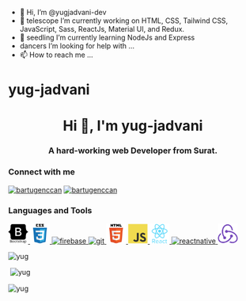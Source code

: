 - 👋 Hi, I’m @yugjadvani-dev
- 👀 telescope I’m currently working on HTML, CSS, Tailwind CSS, JavaScript, Sass, ReactJs, Material UI, and Redux.
- 🌱 seedling I’m currently learning NodeJs and Express 
- dancers I’m looking for help with ...
- 📫 How to reach me ...
  
<!-- I’m looking to collaborate on Youtube and Full Stack Developer
speech_balloon Ask me about ... MERN
smile Pronouns: ... YES
zap Fun fact: ... I am Funny and I love to Code -->

# yug-jadvani

<h1 align="center">Hi 👋, I'm yug-jadvani</h1>
<h3 align="center">A hard-working web Developer from Surat.</h3>

<h3 align="left">Connect with me</h3>
<p align="left">
<a href="https://www.linkedin.com/in/yug-jadvani-587b5a238" target="_blank">
<img align="center" src="https://raw.githubusercontent.com/rahuldkjain/github-profile-readme-generator/master/src/images/icons/Social/linked-in-alt.svg" alt="bartugenccan" height="30" width="40" /></a>

<a href="https://join.skype.com/invite/rT7aCohzWJgo" target="_blank">
<img align="center" src="https://upload.wikimedia.org/wikipedia/commons/thumb/6/60/Skype_logo_%282019%E2%80%93present%29.svg/991px-Skype_logo_%282019%E2%80%93present%29.svg.png" alt="bartugenccan" height="30" width="40" /></a>
  
 
</p>

<h3 align="left">Languages and Tools</h3>
<p align="left"> 

<a href="https://getbootstrap.com" target="_blank"> 
<img src="https://raw.githubusercontent.com/devicons/devicon/master/icons/bootstrap/bootstrap-plain-wordmark.svg" alt="bootstrap" width="40" height="40"/> </a> 
<a href="https://www.w3schools.com/css/" target="_blank"> 
<img src="https://raw.githubusercontent.com/devicons/devicon/master/icons/css3/css3-original-wordmark.svg" alt="css3" width="40" height="40"/> </a> 
<a href="https://firebase.google.com/" target="_blank"> 
<img src="https://www.vectorlogo.zone/logos/firebase/firebase-icon.svg" alt="firebase" width="40" height="40"/> </a> 
<a href="https://git-scm.com/" target="_blank"> 
<img src="https://www.vectorlogo.zone/logos/git-scm/git-scm-icon.svg" alt="git" width="40" height="40"/> </a> 
<a href="https://www.w3.org/html/" target="_blank"> 
<img src="https://raw.githubusercontent.com/devicons/devicon/master/icons/html5/html5-original-wordmark.svg" alt="html5" width="40" height="40"/> </a> 
<a href="https://developer.mozilla.org/en-US/docs/Web/JavaScript" target="_blank"> 
<img src="https://raw.githubusercontent.com/devicons/devicon/master/icons/javascript/javascript-original.svg" alt="javascript" width="40" height="40"/> </a> 
<a href="https://reactjs.org/" target="_blank"> 
<img src="https://raw.githubusercontent.com/devicons/devicon/master/icons/react/react-original-wordmark.svg" alt="react" width="40" height="40"/> </a> 
<a href="https://reactnative.dev/" target="_blank"> 
<img src="https://reactnative.dev/img/header_logo.svg" alt="reactnative" width="40" height="40"/> </a> 
<a href="https://redux.js.org" target="_blank"> 
<img src="https://raw.githubusercontent.com/devicons/devicon/master/icons/redux/redux-original.svg" alt="redux" width="40" height="40"/> </a> </p>

<p><img src="https://github-readme-stats.vercel.app/api/top-langs?username=bartugenccan&show_icons=true&locale=en&layout=compact" alt="yug" /></p>

<p>&nbsp;<img align="center" src="https://github-readme-stats.vercel.app/api?username=bartugenccan&show_icons=true&locale=en" alt="yug" /></p>

<p><img align="center" src="https://github-readme-streak-stats.herokuapp.com/?user=bartugenccan&" alt="yug" /></p>


<!---
yug20/yug20 is a ✨ special ✨ repository because its `README.md` (this file) appears on your GitHub profile.
You can click the Preview link to take a look at your changes.
--->
